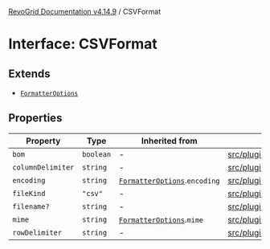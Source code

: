 [RevoGrid Documentation v4.14.9](README.md) / CSVFormat

# Interface: CSVFormat

## Extends

- [`FormatterOptions`](Interface.FormatterOptions.md)

## Properties

| Property | Type | Inherited from | Defined in |
| ------ | ------ | ------ | ------ |
| `bom` | `boolean` | - | [src/plugins/export/types.ts:23](https://github.com/revolist/revogrid/blob/6c3c52a081bcade371a3f5576e4e5805c6bbce5c/src/plugins/export/types.ts#L23) |
| `columnDelimiter` | `string` | - | [src/plugins/export/types.ts:24](https://github.com/revolist/revogrid/blob/6c3c52a081bcade371a3f5576e4e5805c6bbce5c/src/plugins/export/types.ts#L24) |
| `encoding` | `string` | [`FormatterOptions`](Interface.FormatterOptions.md).`encoding` | [src/plugins/export/types.ts:13](https://github.com/revolist/revogrid/blob/6c3c52a081bcade371a3f5576e4e5805c6bbce5c/src/plugins/export/types.ts#L13) |
| `fileKind` | `"csv"` | - | [src/plugins/export/types.ts:22](https://github.com/revolist/revogrid/blob/6c3c52a081bcade371a3f5576e4e5805c6bbce5c/src/plugins/export/types.ts#L22) |
| `filename?` | `string` | - | [src/plugins/export/types.ts:26](https://github.com/revolist/revogrid/blob/6c3c52a081bcade371a3f5576e4e5805c6bbce5c/src/plugins/export/types.ts#L26) |
| `mime` | `string` | [`FormatterOptions`](Interface.FormatterOptions.md).`mime` | [src/plugins/export/types.ts:12](https://github.com/revolist/revogrid/blob/6c3c52a081bcade371a3f5576e4e5805c6bbce5c/src/plugins/export/types.ts#L12) |
| `rowDelimiter` | `string` | - | [src/plugins/export/types.ts:25](https://github.com/revolist/revogrid/blob/6c3c52a081bcade371a3f5576e4e5805c6bbce5c/src/plugins/export/types.ts#L25) |
